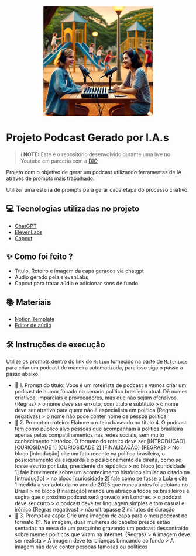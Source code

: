 <p align="center">
<img 
    src="./assets/Capa.png"
    width="300"
/>
</p>



# Projeto Podcast Gerado por I.A.s


 > ℹ️ **NOTE:** Este é o repositório desenvolvido durante uma live no Youtube em parceria com a [DIO](https://dio.me)

Projeto com o objetivo de gerar um podcast utilizando ferramentas de IA através de prompts mais trabalhado.

Utilizer uma esteira de prompts para gerar cada etapa do processo criativo.

## 💻 Tecnologias utilizadas no projeto

- [ChatGPT](https://chat.openai.com/) 
- [ElevenLabs](https://beta.elevenlabs.io/)
- [Capcut](https://www.capcut.com/pt-br/)

## ✨ Como foi feito ?

- Título, Roteiro e imagem da capa gerados via chatgpt
- Audio gerado pela elevenLabs
- Capcut para tratar aúdio e adicionar sons de fundo

## 📚 Materiais

- [Notion Template](https://helpful-jump-17b.notion.site/PAS-Podcast-AI-Studio-210489e15d7a4a73b743bb159e45d06f?pvs=4)
- [Editor de aúdio](https://www.capcut.com/editor?from_page=landing_page&__action_from=picture_V%C3%ADdeos%20profissionais%20em%20minutos,%20n%C3%A3o%20em%20horas.)


## 🛠️ Instruções de execução

Utilize os prompts dentro do link do `Notion` fornecido na parte de `Materiais` para criar um podcast de maneira automatizada, para isso siga o passo a passo abaixo.

- 🤖 1. Prompt do título:
        Voce é um roteirista de podcast e vamos criar um podcast de humor focado no cenário político brasileiro atual. Dê nomes criativos, imparciais e provocadores, mas que não sejam ofensivos. {Regras} > o nome deve ser enxuto, com título e subtítulo > o nome deve ser atrativo para quem não é especialista em política {Regras negativas} > o nome não pode conter nome de pessoa política
- 🤖 2. Prompt do roteiro:
        Elabore o roteiro baseado no título 4. O podcast tem como público alvo pessoas que acompanham a política brasileira apenas pelos compatilhamentos nas redes sociais, sem muito conhecimento histórico. O formato do roteiro deve ser [INTRODUCAO] [CURIOSIDADE 1] [CURIOSIDADE 2] [FINALIZAÇÃO] {REGRAS} > No bloco [introdução] cite um fato recente na política brasileira, o posicionamento da esquerda e o posicionamento da direita, como se fosse escrito por Lula, presidente da república > no bloco [curiosidade 1] fale brevimente sobre um acontecimento histórico similar ao citado na [introdução] > no bloco [curiosidade 2] fale como se fosse o Lula e cite 1 medida a ser adotada no ano de 2025 que nunca antes foi adotada no Brasil > no bloco [finalização] mande um abraço a todos os brasileiros e sugira que o próximo podcast será gravado em Londres. > o podcast deve ser curto > o podcast deve ter linguagem simples e tom casual e irônico {Regras negativas} > não ultrapasse 2 minutos de duração
- 🤖 3. Prompt da capa:
        Crie uma imagem de capa para o meu podcast no formato 1:1. Na imagem, duas mulheres de cabelos presos estão sentadas na mesa de um parquinho gravando um podcast descontraído sobre memes políticos que viram na internet. {Regras} > A imagem deve ser realista > A imagem deve ter crianças brincando ao fundo > A imagem não deve conter pessoas famosas ou políticos
